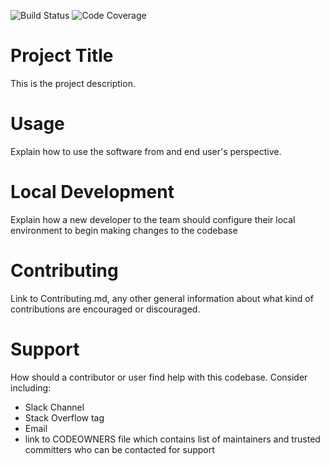 ![Build Status](https://build.server.com/buildIcon)
![Code Coverage](https://build.server.com/coverageIcon)

# Project Title

This is the project description.

# Usage

Explain how to use the software from and end user's perspective.

# Local Development

Explain how a new developer to the team should configure their
local environment to begin making changes to the codebase

# Contributing

Link to Contributing.md, any other general information about
what kind of contributions are encouraged or discouraged.

# Support

How should a contributor or user find help with this codebase.
Consider including:
- Slack Channel
- Stack Overflow tag
- Email
- link to CODEOWNERS file which contains list of maintainers and
trusted committers who can be contacted for support

